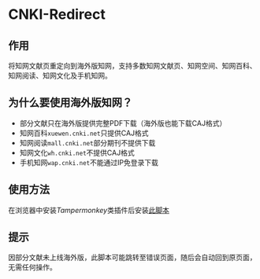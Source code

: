# CNKI-Redirect

## 作用

将知网文献页重定向到海外版知网，支持多数知网文献页、知网空间、知网百科、知网阅读、知网文化及手机知网。

## 为什么要使用海外版知网？

- 部分文献只在海外版提供完整PDF下载（海外版也能下载CAJ格式）
- 知网百科`xuewen.cnki.net`只提供CAJ格式
- 知网阅读`mall.cnki.net`部分期刊不提供下载
- 知网文化`wh.cnki.net`不提供CAJ格式
- 手机知网`wap.cnki.net`不能通过IP免登录下载

## 使用方法

在浏览器中安装*Tampermonkey*类插件后安装[此脚本](https://raw.githubusercontent.com/MkQtS/CNKI-Redirect/main/CNKI-Redirect.user.js)

## 提示

因部分文献未上线海外版，此脚本可能跳转至错误页面，随后会自动回到原页面，无需任何操作。

